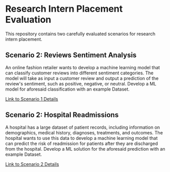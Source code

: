 # Research Intern Placement Evaluation

This repository contains two carefully evaluated scenarios for research intern placement.

## Scenario 2: Reviews Sentiment Analysis

An online fashion retailer wants to develop a machine learning model that can classify customer reviews into different sentiment categories. The model will take as input a customer review and output a prediction of the review's sentiment, such as positive,
negative, or neutral. Develop a ML model for aforesaid classification with an example Dataset.

[Link to Scenario 1 Details](./Reviews%20Sentiment%20Analysis/)

## Scenario 2: Hospital Readmissions

A hospital has a large dataset of patient records, including information on demographics, medical history, diagnoses, treatments, and outcomes. The hospital wants to use this data to develop a machine learning model that can predict the risk of readmission for patients
after they are discharged from the hospital. Develop a ML solution for the aforesaid prediction with an example Dataset.

[Link to Scenario 2 Details](/path/to/scenario2.md)
